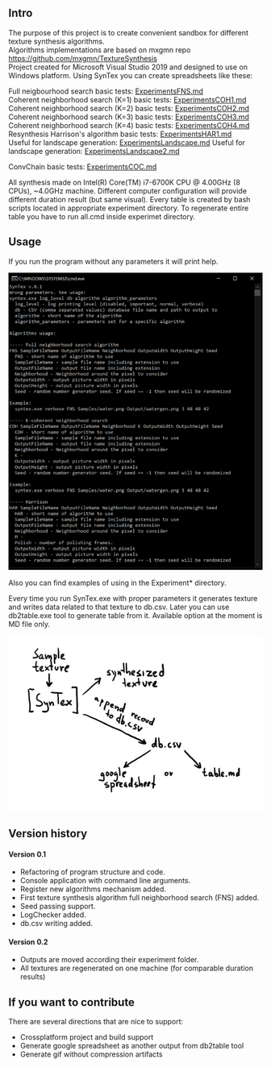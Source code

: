 ## Intro
The purpose of this project is to create convenient sandbox for different texture synthesis algorithms.  
Algorithms implementations are based on mxgmn repo https://github.com/mxgmn/TextureSynthesis  
Project created for Microsoft Visual Studio 2019 and designed to use on Windows platform. 
Using SynTex you can create spreadsheets like these:  

Full neigbourhood search basic tests: [ExperimentsFNS.md](ExperimentsFNS.md)  
Coherent neighborhood search (K=1) basic tests: [ExperimentsCOH1.md](ExperimentsCOH1.md)  
Coherent neighborhood search (K=2) basic tests: [ExperimentsCOH2.md](ExperimentsCOH2.md)  
Coherent neighborhood search (K=3) basic tests: [ExperimentsCOH3.md](ExperimentsCOH3.md)  
Coherent neighborhood search (K=4) basic tests: [ExperimentsCOH4.md](ExperimentsCOH4.md)  
Resynthesis Harrison's algorithm basic tests: [ExperimentsHAR1.md](ExperimentsHAR1.md)  
Useful for landscape generation: [ExperimentsLandscape.md](ExperimentsLandscape.md)
Useful for landscape generation: [ExperimentsLandscape2.md](ExperimentsLandscape2.md)

ConvChain basic tests: [ExperimentsCOC.md](ExperimentsCOC.md)

All synthesis made on Intel(R) Core(TM) i7-6700K CPU @ 4.00GHz (8 CPUs), ~4.0GHz machine. Different computer configuration will provide different duration result (but same visual).
Every table is created by bash scripts located in appropriate experiment directory. To regenerate entire table you have to run all.cmd inside experimet directory.

## Usage
If you run the program without any parameters it will print help.
<p align="center"><img src="Images/RunProgramWithoutParameters.png"></p>
Also you can find examples of using in the Experiment* directory.  

Every time you run SynTex.exe with proper parameters it generates texture and writes data related to that texture to db.csv. Later you can use db2table.exe tool to generate table from it. Available option at the moment is MD file only.
<p align="center"><img src="Images/Pipeline.jpg"></p>

## Version history
#### Version 0.1
* Refactoring of program structure and code.
* Console application with command line arguments.
* Register new algorithms mechanism added.
* First texture synthesis algorithm full neighborhood search (FNS) added.
* Seed passing support.
* LogChecker added.
* db.csv writing added.

#### Version 0.2
* Outputs are moved according their experiment folder.
* All textures are regenerated on one machine (for comparable duration results)


## If you want to contribute
There are several directions that are nice to support:
* Crossplatform project and build support 
* Generate google spreadsheet as another output from db2table tool
* Generate gif without compression artifacts